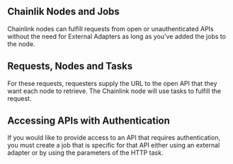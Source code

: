 
## Chainlik Nodes and Jobs
Chainlink nodes can fulfill requests from open or unauthenticated APIs without the need for External Adapters as long as you've added the jobs to the node. 

## Requests, Nodes and Tasks
For these requests, requesters supply the URL to the open API that they want each node to retrieve. The Chainlink node will use tasks to fulfill the request.

## Accessing APIs with Authentication
If you would like to provide access to an API that requires authentication, you must create a job that is specific for that API either using an external adapter or by using the parameters of the HTTP task.
